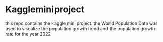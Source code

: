 # Kaggleminiproject

this repo contains the kaggle mini project. the World Population Data was used to visualize the population growth trend and the population growth rate for the year 2022
